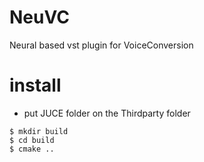 # NeuVC
Neural based vst plugin for VoiceConversion 

# install 
- put JUCE folder on the Thirdparty folder
```
$ mkdir build 
$ cd build 
$ cmake .. 
```
